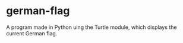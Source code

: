 # german-flag
A program made in Python uing the Turtle module, which displays the current German flag.
